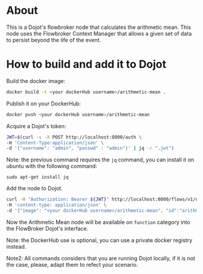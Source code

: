 # About

This is a Dojot's flowbroker node that calculates the arithmetic mean.
This node uses the Flowbroker Context Manager that allows a given set of data to persist beyond the life of the event.

# How to build and add it to Dojot

Build the docker image:
```sh
docker build -t <your dockerHub username>/arithmetic-mean .
```

Publish it on your DockerHub:
```sh
docker push <your dockerHub username>/arithmetic-mean
```

Acquire a Dojot's token:
```sh
JWT=$(curl -s -X POST http://localhost:8000/auth \
-H 'Content-Type:application/json' \
-d '{"username": "admin", "passwd" : "admin"}' | jq -r ".jwt")
```

Note: the previous command requires the `jq` command, you can install it on ubuntu
with the following command:
```
sudo apt-get install jq
```

Add the node to Dojot.
```sh
curl -H "Authorization: Bearer ${JWT}" http://localhost:8000/flows/v1/node \
-H 'content-type: application/json' \
-d '{"image": "<your dockerHub username>/arithmetic-mean", "id":"arithmetic-mean"}'
```

Now the Arithmetic Mean node will be available on `function` category into the FlowBroker Dojot's interface.

Note: the DockerHub use is optional, you can use a private docker registry instead.

Note2: All commands considers that you are running Dojot locally, if it is not
the case, please, adapt them to refect your scenario.